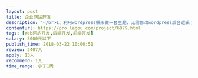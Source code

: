 ```yaml
---                
layout: post       
title: 企业网站开发           
description: '</br>1、利用wordpress框架做一套主题，无需修改wordpress后台逻辑；</br>2、主题和一般企业官网相同，首页、新闻列表页、新闻详情页、联系我们等；</br>3、时间紧张，希望有实力的选手报名，开发周期一周内；</br>'     
contenturl: https://pro.lagou.com/project/6879.html      
tags: [Web网站开发,后端开发,前端开发]            
salary: 3000元以下          
publish_time: 2018-03-22 10:00:51         
review: 2407人                   
apply: 13人                   
recommend: 1人                   
time_range: 小于1周              
---                 
```

